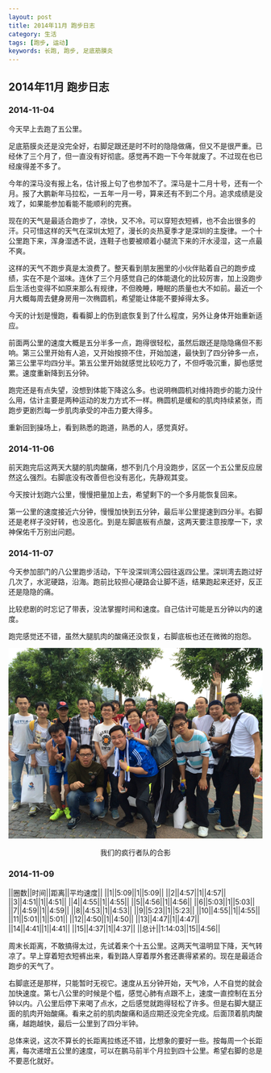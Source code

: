 ```yaml
---
layout: post
title: 2014年11月 跑步日志
category: 生活
tags: [跑步, 运动]
keywords: 长跑, 跑步, 足底筋膜炎
---
```


## 2014年11月 跑步日志

### 2014-11-04

今天早上去跑了五公里。

足底筋膜炎还是没完全好，右脚足跟还是时不时的隐隐做痛，但又不是很严重。已经休了三个月了，但一直没有好彻底。感觉再不跑一下今年就废了。不过现在也已经废得差不多了。

今年的深马没有报上名，估计报上句了也参加不了。深马是十二月十号，还有一个月。报了大鹏新年马拉松，一五年一月一号，算来还有不到二个月。追求成绩是没戏了，如果能参加看能不能顺利的完赛。

现在的天气是最适合跑步了，凉快，又不冷。可以穿短衣短裤，也不会出很多的汗。只可惜这样的天气在深圳太短了，漫长的炎热夏季才是深圳的主旋律。一个十公里跑下来，浑身湿透不说，连鞋子也要被顺着小腿流下来的汗水浸湿，这一点最不爽。

这样的天气不跑步真是太浪费了。整天看到朋友圈里的小伙伴贴着自己的跑步成绩，实在不是个滋味。连休了三个月感觉自己的体能退化的比较厉害，加上没跑步后生活也变得不如原来那么有规律，不但晚睡，睡眠的质量也大不如前。最近一个月大概每周去健身房用一次椭圆机，希望能让体能不要掉得太多。

今天的计划是慢跑，看看脚上的伤到底恢复到了什么程度，另外让身体开始重新适应。

前面两公里的速度大概是五分半多一点，跑得很轻松，虽然后跟还是隐隐痛但不影响。第三公里开始有人追，又开始按捺不住，开始加速，最快到了四分钟多一点，第三公里平均四分半。第五公里开始就感觉比较吃力了，不但呼吸沉重，脚也感觉累。速度重新降到五分钟。

跑完还是有点失望，没想到体能下降这么多。也说明椭圆机对维持跑步的能力没什么用，估计主要是两种运动的发力方式不一样。椭圆机是缓和的肌肉持续紧张，而跑步更剧烈每一步肌肉承受的冲击力要大得多。

重新回到操场上，看到熟悉的跑道，熟悉的人，感觉真好。

### 2014-11-06

前天跑完后这两天大腿的肌肉酸痛，想不到几个月没跑步，区区一个五公里反应居然这么强烈。右脚底没有改善但也没有恶化，先静观其变。

今天按计划跑六公里，慢慢把量加上去，希望剩下的一个多月能恢复回来。

第一公里的速度接近六分钟，慢慢加快到五分钟，最后半公里提速到四分半。右脚还是老样子没好转，也没恶化。到是左脚底板有点酸，这两天要注意按摩一下，求神保佑千万别出问题。

### 2014-11-07

今天参加部门的八公里跑步活动，下午没深圳湾公园往返四公里。深圳湾去跑过好几次了，水泥硬路，沿海。跑前比较担心硬路会让脚不适，结果跑起来还好，反正还是隐隐的痛。

比较悲剧的时忘记了带表，没法掌握时间和速度。自己估计可能是五分钟以内的速度。

跑完感觉还不错，虽然大腿肌肉的酸痛还没恢复，右脚底板也还在微微的抱怨。

![我们的疯行者队合影](https://raw.githubusercontent.com/RockyPan/rockypan.github.com/master/asset/2014-11-07-running-log.png)
<center>我们的疯行者队的合影</center>

### 2014-11-09

||圈数||时间||距离||平均速度||
||1||5:09||1||5:09||
||2||4:57||1||4:57||
||3||4:51||1||4:51||
||4||4:55||1||4:55||
||5||4:56||1||4:56||
||6||5:03||1||5:03||
||7||4:59||1||4:59||
||8||4:53||1||4:53||
||9||5:23||1||5:23||
||10||4:55||1||4:55||
||11||5:01||1||5:01||
||12||4:50||1||4:50||
||13||4:47||1||4:47||
||14||4:41||1||4:41||
||15||4:37||1||4:37||
||总计||1:14:03||15||4:56||

周末长距离，不敢搞得太过，先试着来个十五公里。这两天气温明显下降，天气转凉了。早上穿着短衣短裤出来，看到路人穿着厚外套还裹得紧紧的。现在是最适合跑步的天气了。

右脚底还是那样，只能暂时无视它。速度从五分钟开始，天气冷，人不自觉的就会加快速度。第七八公里的时候是个槛，感觉心肺有点跟不上，速度一直控制在五分钟以内。八公里后停下来喝了点水，之后感觉就跑得轻松了许多。但是右脚大腿正面的肌肉开始酸痛。看来之前的肌肉酸痛和适应期还没完全完成。后面顶着肌肉酸痛，越跑越快，最后一公里到了四分半钟。

总体来说，这次不算长的长距离拉练还不错，比想象的要好一些。按每周一个长距离，每次递增五公里的速度，可以在鹏马前半个月拉到四十公里。希望右脚的总是不要恶化就好。
